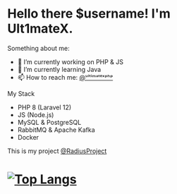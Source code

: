 # Hello there $username! I'm Ult1mateX.

Something about me:
- 🔭 I’m currently working on PHP & JS
- 🌱 I’m currently learning Java
- 📫 How to reach me: <a href="https://t.me/ult1matexphp">@ᵘˡᵗⁱᵐᵃᵗᵉˣᵖʰᵖ</a>

My Stack
- PHP 8 (Laravel 12)
- JS (Node.js)
- MySQL & PostgreSQL
- RabbitMQ & Apache Kafka
- Docker

This is my project
<a href="https://github.com/RadiusProjectKrd">@RadiusProject</a>

# [![Top Langs](https://github-readme-stats.vercel.app/api/top-langs/?username=Ult1mateXPHP&langs_count=5&theme=dark)](https://github.com/anuraghazra/github-readme-stats) 
